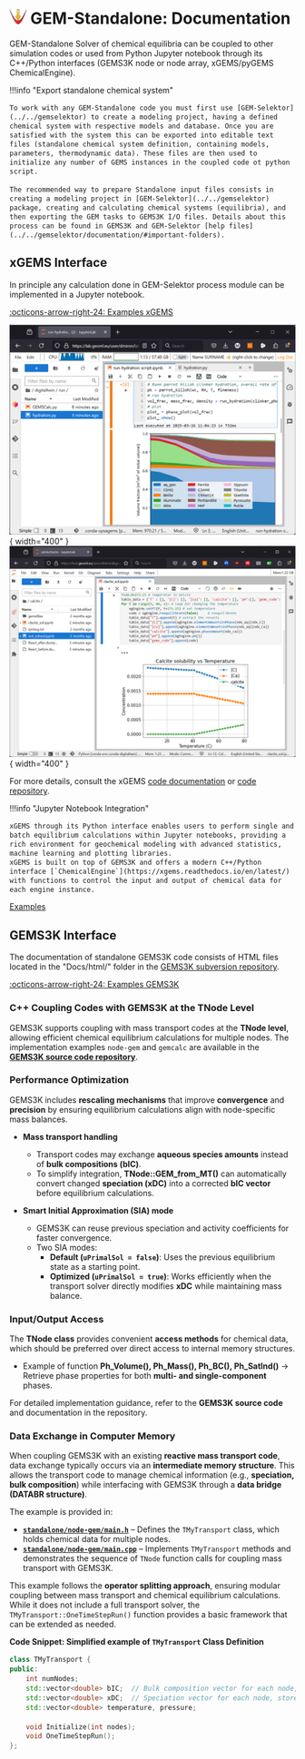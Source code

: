 # <img style="float: center; height: 6%; width: 6%;" src="../../../img/gems1.png"> GEM-Standalone: Documentation

GEM-Standalone Solver of chemical equilibria can be coupled to other simulation codes or used from Python Jupyter notebook through its C++/Python interfaces (GEMS3K node or node array, xGEMS/pyGEMS ChemicalEngine).

!!!info "Export standalone chemical system"

    To work with any GEM-Standalone code you must first use [GEM-Selektor](../../gemselektor) to create a modeling project, having a defined chemical system with respective models and database. Once you are satisfied with the system this can be exported into editable text files (standalone chemical system definition, containing models, parameters, thermodynamic data). These files are then used to initialize any number of GEMS instances in the coupled code ot python script.

    The recommended way to prepare Standalone input files consists in creating a modeling project in [GEM-Selektor](../../gemselektor) package, creating and calculating chemical systems (equilibria), and then exporting the GEM tasks to GEMS3K I/O files. Details about this process can be found in GEMS3K and GEM-Selektor [help files](../../gemselektor/documentation/#important-folders).

## xGEMS Interface

In principle any calculation done in GEM-Selektor process module can be implemented in a Jupyter notebook. 

[:octicons-arrow-right-24: Examples xGEMS](examples#xgems) 

![Jupyter](../../../img/cem_jupyter.png "<b>Jupyter notebook:</b> Calculation of cement hydration using xGEMS"){ width="400" }
![Calcite Jupyter](calcite-jupyter.png "<b>Jupyter notebook:</b> Solubility of calcite in tap water with increasing temperature"){ width="400" }

For more details, consult the xGEMS [code documentation](https://xgems.readthedocs.io/en/latest/) or [code repository](https://bitbucket.org/gems4/xgems/src/master/).

!!!info "Jupyter Notebook Integration"  

    xGEMS through its Python interface enables users to perform single and batch equilibrium calculations within Jupyter notebooks, providing a rich environment for geochemical modeling with advanced statistics, machine learning and plotting libraries. 
    xGEMS is built on top of GEMS3K and offers a modern C++/Python interface [`ChemicalEngine`](https://xgems.readthedocs.io/en/latest/) with functions to control the input and output of chemical data for each engine instance.

[Examples](examples#xgems)

## GEMS3K Interface

The documentation of standalone GEMS3K code consists of HTML files located in the "Docs/html/" folder in the [GEMS3K subversion repository](https://github.com/gemshub/GEMS3K/tree/master/Docs/html).  

[:octicons-arrow-right-24: Examples GEMS3K](examples#gems3k) 

### C++ Coupling Codes with GEMS3K at the TNode Level  

GEMS3K supports coupling with mass transport codes at the **TNode level**, allowing efficient chemical equilibrium calculations for multiple nodes. The implementation examples `node-gem` and `gemcalc` are available in the [**GEMS3K source code repository**](https://github.com/gemshub/GEMS3K/tree/master). 

### Performance Optimization  

GEMS3K includes **rescaling mechanisms** that improve **convergence** and **precision** by ensuring equilibrium calculations align with node-specific mass balances.  

- **Mass transport handling**  
    - Transport codes may exchange **aqueous species amounts** instead of **bulk compositions (bIC)**.  
    - To simplify integration, **TNode::GEM_from_MT()** can automatically convert changed **speciation (xDC)** into a corrected **bIC vector** before equilibrium calculations.  

- **Smart Initial Approximation (SIA) mode**

    - GEMS3K can reuse previous speciation and activity coefficients for faster convergence.  
    - Two SIA modes:  
        - **Default (`uPrimalSol = false`)**: Uses the previous equilibrium state as a starting point.  
        - **Optimized (`uPrimalSol = true`)**: Works efficiently when the transport solver directly modifies **xDC** while maintaining mass balance.  

### Input/Output Access  

The **TNode class** provides convenient **access methods** for chemical data, which should be preferred over direct access to internal memory structures.
    
  - Example of function **Ph_Volume(), Ph_Mass(), Ph_BC(), Ph_SatInd()** → Retrieve phase properties for both **multi- and single-component** phases.  

For detailed implementation guidance, refer to the **GEMS3K source code** and documentation in the repository.  

### Data Exchange in Computer Memory  

When coupling GEMS3K with an existing **reactive mass transport code**, data exchange typically occurs via an **intermediate memory structure**. This allows the transport code to manage chemical information (e.g., **speciation, bulk composition**) while interfacing with GEMS3K through a **data bridge (DATABR structure)**.  

The example is provided in:

- **[`standalone/node-gem/main.h`](https://github.com/gemshub/GEMS3K/blob/master/node-gem/main.h)** – Defines the `TMyTransport` class, which holds chemical data for multiple nodes.  
- **[`standalone/node-gem/main.cpp`](https://github.com/gemshub/GEMS3K/blob/master/node-gem/main.cpp)** – Implements `TMyTransport` methods and demonstrates the sequence of `TNode` function calls for coupling mass transport with GEMS3K.  

This example follows the **operator splitting approach**, ensuring modular coupling between mass transport and chemical equilibrium calculations. While it does not include a full transport solver, the `TMyTransport::OneTimeStepRun()` function provides a basic framework that can be extended as needed.  

**Code Snippet: Simplified example of `TMyTransport` Class Definition**

```cpp
class TMyTransport {
public:
    int numNodes;
    std::vector<double> bIC;  // Bulk composition vector for each node, store transported elements
    std::vector<double> xDC;  // Speciation vector for each node, store transported species
    std::vector<double> temperature, pressure;  

    void Initialize(int nodes);
    void OneTimeStepRun();
};
```

<!-- Description of examples in node, xgems repository - link to the repository 

think about jupyter examples with mybinder -->